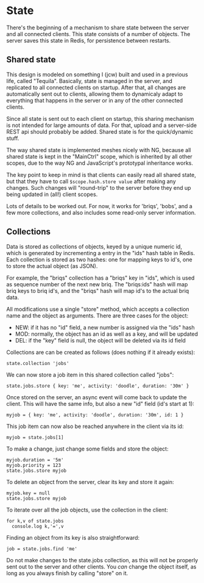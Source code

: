 # State

There's the beginning of a mechanism to share state between the server and all
connected clients. This state consists of a number of objects. The server saves
this state in Redis, for persistence between restarts.

## Shared state

This design is modeled on something I (jcw) built and used in a previous life,
called "Tequila". Basically, state is managed in the server, and replicated to
all connected clients on startup. After that, all changes are automatically
sent out to clients, allowing them to dynamicaly adapt to everything that
happens in the server or in any of the other connected clients.

Since all state is sent out to each client on startup, this sharing mechanism
is not intended for large amounts of data. For that, upload and a server-side
REST api should probably be added. Shared state is for the quick/dynamic stuff.

The way shared state is implemented meshes nicely with NG, because all shared
state is kept in the "MainCtrl" scope, which is inherited by all other scopes,
due to the way NG and JavaScript's prototypal inheritance works.

The key point to keep in mind is that clients can easily read all shared state,
but that they have to call `$scope.hash.store value` after making any changes.
Such changes will "round-trip" to the server before they end up being updated
in (all!) client scopes.

Lots of details to be worked out. For now, it works for 'briqs', 'bobs', and a
few more collections, and also includes some read-only server information.

## Collections

Data is stored as collections of objects, keyed by a unique numeric id, which
is generated by incrementing a entry in the "ids" hash table in Redis. Each
collection is stored as two hashes: one for mapping keys to id's, one to store
the actual object (as JSON).

For example, the "briqs" collection has a "briqs" key in "ids", which is used
as sequence number of the next new briq. The "briqs:ids" hash will map briq
keys to briq id's, and the "briqs" hash will map id's to the actual briq data.

All modifications use a single "store" method, which accepts a collection name
and the object as arguments. There are three cases for the object:

* NEW: if it has no "id" field, a new number is assigned via the "ids" hash
* MOD: normally, the object has an id as well as a key, and will be updated
* DEL: if the "key" field is null, the object will be deleted via its id field

Collections are can be created as follows (does nothing if it already exists):

    state.collection 'jobs'

We can now store a job item in this shared collection called "jobs":

    state.jobs.store { key: 'me', activity: 'doodle', duration: '30m' }

Once stored on the server, an async event will come back to update the client.
This will have the same info, but also a new "id" field (id's start at 1):

    myjob = { key: 'me', activity: 'doodle', duration: '30m', id: 1 }
    
This job item can now also be reached anywhere in the client via its id:

    myjob = state.jobs[1]

To make a change, just change some fields and store the object:

    myjob.duration = '5m'
    myjob.priority = 123
    state.jobs.store myjob
    
To delete an object from the server, clear its key and store it again:

    myjob.key = null
    state.jobs.store myjob

To iterate over all the job objects, use the collection in the client:

    for k,v of state.jobs
      console.log k,'=',v
      
Finding an object from its key is also straightforward:

    job = state.jobs.find 'me'

Do not make changes to the state.jobs collection, as this will not be properly
sent out to the server and other clients. You *can* change the object itself,
as long as you always finish by calling "store" on it.
